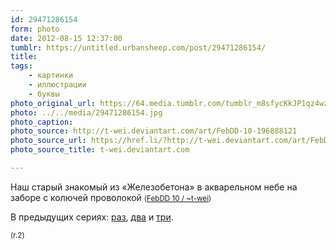 ```yaml
---
id: 29471286154
form: photo
date: 2012-08-15 12:37:00
tumblr: https://untitled.urbansheep.com/post/29471286154/
title:
tags:
    - картинки
    - иллюстрации
    - буквы
photo_original_url: https://64.media.tumblr.com/tumblr_m8sfycKkJP1qz4wzio1_1280.jpg
photo: ../../media/29471286154.jpg
photo_caption:
photo_source: http://t-wei.deviantart.com/art/FebDD-10-196888121
photo_source_url: https://href.li/?http://t-wei.deviantart.com/art/FebDD-10-196888121
photo_source_title: t-wei.deviantart.com

---
```


<p>Наш старый знакомый из «Железобетона» в акварельном небе на заборе с колючей проволокой  <small>(<a href="http://t-wei.deviantart.com/art/FebDD-10-196888121">FebDD 10 / ~t-wei</a>)</small></p>

<p>В предыдущих сериях: <a href="http://untitled.urbansheep.ru/post/18349814/i-seldom-do-tekkonkinkreet">раз</a>, <a href="http://untitled.urbansheep.ru/post/18349768/i-seldom-do-tekkonkinkreet">два</a> и <a href="http://untitled.urbansheep.ru/post/18343361/i-seldom-do-tekkonkinkreet">три</a>.</p>

<p><small>(r.2)</small></p>
